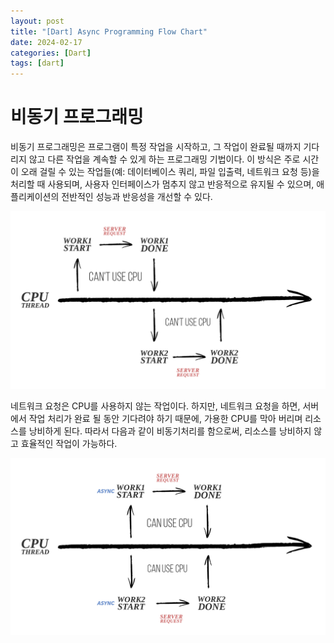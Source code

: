 ```yaml
---
layout: post
title: "[Dart] Async Programming Flow Chart"
date: 2024-02-17
categories: [Dart]
tags: [dart]
---
```


# 비동기 프로그래밍
비동기 프로그래밍은 프로그램이 특정 작업을 시작하고, 그 작업이 완료될 때까지 기다리지 않고 다른 작업을 계속할 수 있게 하는 프로그래밍 기법이다. 이 방식은 주로 시간이 오래 걸릴 수 있는 작업들(예: 데이터베이스 쿼리, 파일 입출력, 네트워크 요청 등)을 처리할 때 사용되며, 사용자 인터페이스가 멈추지 않고 반응적으로 유지될 수 있으며, 애플리케이션의 전반적인 성능과 반응성을 개선할 수 있다.

<img src="/assets/img/Dart/cpu_thread.png" alt="" width=800>

네트워크 요청은 CPU를 사용하지 않는 작업이다. 하지만, 네트워크 요청을 하면, 서버에서 작업 처리가 완료 될 동안 기다려야 하기 때문에, 가용한 CPU를 막아 버리며 리소스를 낭비하게 된다. 따라서 다음과 같이 비동기처리를 함으로써, 리소스를 낭비하지 않고 효율적인 작업이 가능하다.

<img src="/assets/img/Dart/cpu_thread1.png" alt="" width=800>
